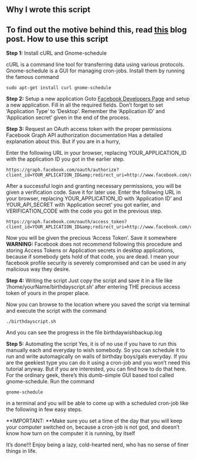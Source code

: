 Why I wrote this script
-------------------------------------------
To find out the motive behind this,
read [this](http://galpotha.wordpress.com/2010/07/04/the-loser%e2%80%99s-script-how-to-wish-facebook-friends-on-their-birthdays-automatically-in-linux/) blog post.
How to use this script
-------------------------------------------

**Step 1:** Install cURL and Gnome-schedule

cURL is a command line tool for transferring data using various protocols. Gnome-schedule is a GUI for managing cron-jobs. Install them by running the famous command

	sudo apt-get install curl gnome-schedule

**Step 2:** Setup a new application
Goto [Facebook Developers Page](http://www.facebook.com/developers/) and setup a new application. Fill in all the required fields. Don’t forget to set ‘Application Type’ to ‘Desktop’. Remember the ‘Application ID’ and ‘Application secret’ given in the end of the process.

**Step 3:** Request an OAuth access token with the proper permissions
Facebook Graph API authorization documentation Has a detailed explanation about this. But if you are in a hurry,

Enter the following URL in your browser, replacing YOUR_APPLICATION_ID with the application ID you got in the earlier step.

	https://graph.facebook.com/oauth/authorize?client_id=YOUR_APLICATION_ID&amp;redirect_uri=http://www.facebook.com/connect/login_success.html&amp;type=user_agent&amp;display=popup&amp;scope=offline_access,publish_stream,friends_birthday

After a successful login and granting necessary permissions,  you will be given a verification code. Save it for later use.
Enter the following URL in your browser, replacing YOUR_APPLICATION_ID with ‘Application ID’ and YOUR_API_SECRET with ‘Application secret’ you got earlier, and VERIFICATION_CODE with the code you got in the previous step.

	https://graph.facebook.com/oauth/access_token?client_id=YOUR_APLICATION_ID&amp;redirect_uri=http://www.facebook.com/connect/login_success.html&amp;client_secret=YOUR_API_SECRET&amp;code=VERIFICATION_CODE
Now you will be given the precious ‘Access Token’. Save it somewhere
**WARNING:** Facebook does not recommend following this procedure and storing Access Tokens or Application secrets in desktop applications, because if somebody gets hold of that code, you are dead. I mean your facebook profile security is severely compromised and can be used in any malicious way they desire.

**Step 4:** Writing the script
Just copy the script and save it in a file like ‘/home/yourName/birthdayscript.sh’ after  entering THE precious access token of yours in the proper place.

Now you can browse to the location where you saved the script via terminal and execute the script with the command

	./birthdayscript.sh
And you can see the progress in the file birthdaywishbackup.log

**Step 5:** Automating the script
Yes, it is of no use if you have to run this manually each and everyday to wish somebody. So you can schedule it to run and write automagically on walls of birthday boys/gals everyday. If you are the geekiest type you can do it using a cron-job and you won’t need this tutorial anyway. But if you are interested, you can find how to do that here.
For the ordinary geek, there’s this dumb-simple GUI based tool called gnome-schedule. Run the command

	gnome-schedule
in a terminal and you will be able to come up with a scheduled cron-job like the following in few easy steps.

**IMPORTANT: **Make sure you set a time of the day that you will keep your computer switched on, because a cron-job is not god, and doesn’t know how turn on the computer it is running, by itself 

It’s done!!! Enjoy being a lazy, cold-hearted nerd, who has no sense of finer things in life.

